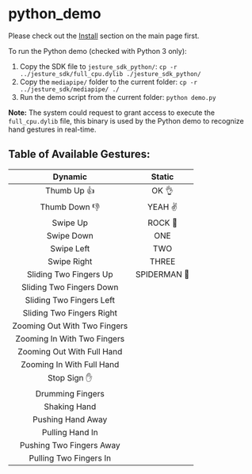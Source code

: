 # python_demo

Please check out the [Install](https://github.com/jesture-ai/jesture-sdk#install) section on the main page first.

To run the Python demo (checked with Python 3 only):
1. Copy the SDK file to `jesture_sdk_python/`: `cp -r ../jesture_sdk/full_cpu.dylib ./jesture_sdk_python/`
2. Copy the `mediapipe/` folder to the current folder: `cp -r ../jesture_sdk/mediapipe/ ./`
3. Run the demo script from the current folder: `python demo.py`

**Note:** The system could request to grant access to execute the `full_cpu.dylib` file, this binary is used by the Python demo to recognize hand gestures in real-time.

## Table of Available Gestures:

| Dynamic | Static |
| :-: | :-: |
| Thumb Up :thumbsup: | OK :ok_hand: |
| Thumb Down :thumbsdown: | YEAH :v: | 
| Swipe Up | ROCK :metal: | 
| Swipe Down | ONE  | 
| Swipe Left | TWO | 
| Swipe Right | THREE | 
| Sliding Two Fingers Up | SPIDERMAN :love_you_gesture: | 
| Sliding Two Fingers Down |  | 
| Sliding Two Fingers Left |  | 
| Sliding Two Fingers Right |  | 
| Zooming Out With Two Fingers |  | 
| Zooming In With Two Fingers |  | 
| Zooming Out With Full Hand |  | 
| Zooming In With Full Hand |  | 
| Stop Sign :hand:  |  | 
| Drumming Fingers |  | 
| Shaking Hand |  | 
| Pushing Hand Away |  | 
| Pulling Hand In |  | 
| Pushing Two Fingers Away |  | 
| Pulling Two Fingers In |  | 